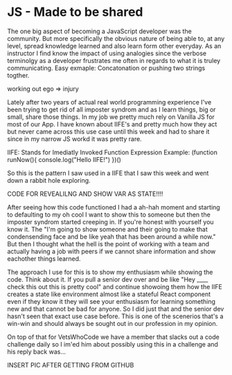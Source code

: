 # JS - Made to be shared

The one big aspect of becoming a JavaScript developer was the community. But more specifically the obvious nature of being able to, at any level, spread knowledge learned and also learn form other everyday. As an instructor I find know the impact of using analogies since the verbose terminolgy as a developer frustrates me often in regards to what it is truley communicating. Easy exmaple: Concatonation or pushing two strings togther.

working out ego => injury

Lately after two years of actual real world programming experience I've been trying to get rid of all imposter syndrom and as I learn things, big or small, share those things. In my job we pretty much rely on Vanilla JS for most of our App. I have known about IIFE's and pretty much how they act but never came across this use case until this week and had to share it since in my narrow JS workd it was pretty rare.

IIFE: Stands for Imediatly Invoked Function Expression
Example: (function runNow(){
console.log("Hello IIFE!")
})()

So this is the pattern I saw used in a IIFE that I saw this week and went down a rabbit hole exploring.

CODE FOR REVEALILNG AND SHOW VAR AS STATE!!!!

After seeing how this code functioned I had a ah-hah moment and starting to defaulting to my oh cool I want to show this to someone but then the imposter syndrom started creeping in. If you're honest with yourself you know it. The "I'm going to show someone and their going to make that condensending face and be like yeah that has been around a while now." But then I thought what the hell is the point of working with a team and actually having a job with peers if we cannot share information and show eachother things learned.

The approach I use for this is to show my enthusiasm while showing the code. Think about it. If you pull a senior dev over and be like "Hey \_\_\_\_ check this out this is pretty cool" and continue showoing them how the IIFE creates a state like environment almost like a stateful React component even if they know it they will see your enthusiasm for learning something new and that cannot be bad for anyone. So I did just that and the senior dev hasn't seen that exact use case before. This is one of the scenerios that's a win-win and should always be sought out in our profession in my opinion.

On top of that for VetsWhoCode we have a member that slacks out a code challenge daily so I im'ed him about possibly using this in a challenge and his reply back was...

INSERT PIC AFTER GETTING FROM GITHUB
